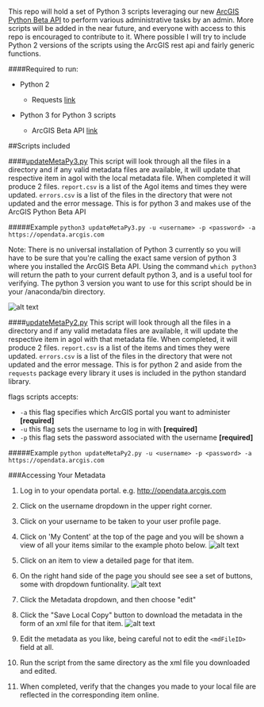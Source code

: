 This repo will hold a set of Python 3 scripts leveraging our new [ArcGIS Python Beta API](https://developers.arcgis.com/python/) to perform various administrative tasks by an admin. More scripts will be added in the near future, and everyone with access to this repo is encouraged to contribute to it. Where possible I will try to include Python 2 versions of the scripts using the ArcGIS rest api and fairly generic functions.

####Required to run:
* Python 2

  * Requests [link](http://docs.python-requests.org/en/master/)


* Python 3 for Python 3 scripts

  * ArcGIS Beta API [link](https://developers.arcgis.com/python/guide/Install-and-set-up/)

##Scripts included

####[updateMetaPy3.py](https://github.com/ArcGIS/python-admin/blob/master/updateMetaPy3.py)
This script will look through all the files in a directory and if any valid metadata files are available, it will update that respective item in agol with the local metadata file. When completed it will produce 2 files. `report.csv` is a list of the Agol items and times they were updated. `errors.csv` is a list of the files in the directory that were not updated and the error message. This is for python 3 and makes use of the ArcGIS Python Beta API

#####Example
`python3 updateMetaPy3.py -u <username> -p <password> -a https://opendata.arcgis.com`

Note: There is no universal installation of Python 3 currently so you will have to be sure that you're calling the exact same version of python 3 where you installed the ArcGIS Beta API. Using the command `which python3` will return the path to your current default python 3, and is a useful tool for verifying. The python 3 version you want to use for this script should be in your /anaconda/bin directory.

![alt text](https://github.com/ArcGIS/python-admin/blob/master/images/1.png "which python3 example")



####[updateMetaPy2.py](https://github.com/ArcGIS/python-admin/blob/master/updateMetaPy2.py)
This script will look through all the files in a directory and if any valid metadata files are available, it will update the respective item in agol with that metadata file. When completed, it will produce 2 files. `report.csv` is a list of the items and times they were updated. `errors.csv` is a list of the files in the directory that were not updated and the error message. This is for python 2 and aside from the `requests` package every library it uses is included in the python standard library.




flags scripts accepts:  
  * `-a` this flag specifies which ArcGIS portal you want to administer __[required]__    
  * `-u` this flag sets the username to log in with __[required]__    
  * `-p` this flag sets the password associated with the username __[required]__    


#####Example 
`python updateMetaPy2.py -u <username> -p <password> -a https://opendata.arcgis.com`




###Accessing Your Metadata
1. Log in to your opendata portal.
	e.g. http://opendata.arcgis.com

1. Click on the username dropdown in the upper right corner.
1. Click on your username to be taken to your user profile page.
1. Click on 'My Content' at the top of the page and you will be shown a view of all your items similar to the example photo below.
![alt text](https://github.com/ArcGIS/python-admin/blob/master/images/2.png "My Content")
1. Click on an item to view a detailed page for that item. 
1. On the right hand side of the page you should see see a set of buttons, some with dropdown funtionality. 
 ![alt text](https://github.com/ArcGIS/python-admin/blob/master/images/3.png "detailed page")
1. Click the Metadata dropdown, and then choose "edit"
1. Click the "Save Local Copy" button to download the metadata in the form of an xml file for that item.
![alt text](https://github.com/ArcGIS/python-admin/blob/master/images/4.png "save local copy example")
1. Edit the metadata as you like, being careful not to edit the `<mdFileID>` field at all.
1. Run the script from the same directory as the xml file you downloaded and edited.
1. When completed, verify that the changes you made to your local file are reflected in the corresponding item online.

